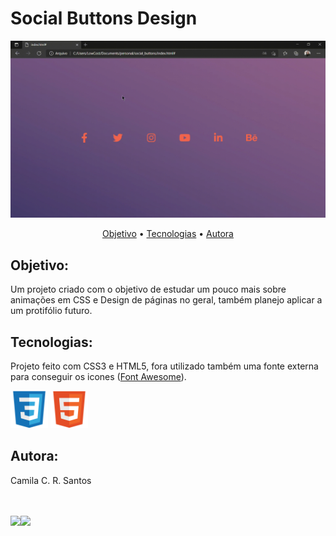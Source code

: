 <h1>Social Buttons Design</h1>

<img src="assets/social_buttonstest.gif" alt="gif teste, mostrando na prática">
<p align="center">
 <a href="#objetivo">Objetivo</a> • 
 <a href="#tecnologias">Tecnologias</a> • 
 <a href="#autora">Autora</a>
</p>
<h2 id="objetivo">Objetivo:</h2>
<p>
Um projeto criado com o objetivo de estudar um pouco mais sobre animações em CSS e Design de páginas no geral, também planejo aplicar a um protifólio futuro.
</p>
<h2 id="tecnologias">Tecnologias:</h2>
<p>
Projeto feito com CSS3 e HTML5, fora utilizado também uma fonte externa para conseguir os icones (<a href="https://fontawesome.com/">Font Awesome</a>).
</p>
<img alt="CSS" src="https://github.com/devicons/devicon/raw/master/icons/css3/css3-original.svg" width="60" height="60"  /> <img alt="HTML" src="https://github.com/devicons/devicon/raw/master/icons/html5/html5-original.svg" width="60" height="60" />
<h2 id="autora">Autora:</h2>
<p>
Camila C. R. Santos
</p>
<br><br>
<img src="https://img.shields.io/github/stars/Cameasy/Social-buttonsDesign"><img src="https://img.shields.io/github/watchers/Cameasy/Social-buttonsDesign">
